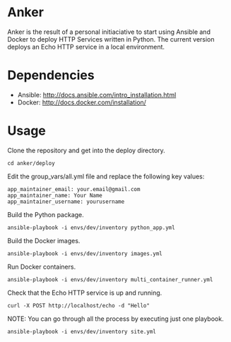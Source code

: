 # Anker
Anker is the result of a personal initiaciative to start using Ansible and Docker to deploy HTTP Services written in Python.
The current version deploys an Echo HTTP service in a local environment.

# Dependencies

* Ansible: <http://docs.ansible.com/intro_installation.html>
* Docker: <http://docs.docker.com/installation/>

# Usage

Clone the repository and get into the deploy directory.
```
cd anker/deploy
```
Edit the group_vars/all.yml file and replace the following key values:
```
app_maintainer_email: your.email@gmail.com
app_maintainer_name: Your Name
app_maintainer_username: yourusername
```
Build the Python package.
```
ansible-playbook -i envs/dev/inventory python_app.yml
```
Build the Docker images.
```
ansible-playbook -i envs/dev/inventory images.yml
```
Run Docker containers.
```
ansible-playbook -i envs/dev/inventory multi_container_runner.yml
```
Check that the Echo HTTP service is up and running.
```
curl -X POST http://localhost/echo -d "Hello"
```

NOTE: You can go through all the process by executing just one playbook.
```
ansible-playbook -i envs/dev/inventory site.yml
```
